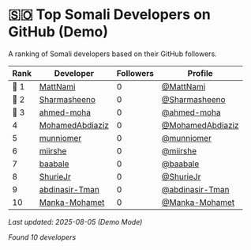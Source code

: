# 🇸🇴 Top Somali Developers on GitHub (Demo)

A ranking of Somali developers based on their GitHub followers.

| Rank | Developer | Followers | Profile |
|------|-----------|-----------|----------|
| 🥇 1 | [MattNami](https://github.com/MattNami) | 0 | [@MattNami](https://github.com/MattNami) |
| 🥈 2 | [Sharmasheeno](https://github.com/Sharmasheeno) | 0 | [@Sharmasheeno](https://github.com/Sharmasheeno) |
| 🥉 3 | [ahmed-moha](https://github.com/ahmed-moha) | 0 | [@ahmed-moha](https://github.com/ahmed-moha) |
|  4 | [MohamedAbdiaziz](https://github.com/MohamedAbdiaziz) | 0 | [@MohamedAbdiaziz](https://github.com/MohamedAbdiaziz) |
|  5 | [munniomer](https://github.com/munniomer) | 0 | [@munniomer](https://github.com/munniomer) |
|  6 | [miirshe](https://github.com/miirshe) | 0 | [@miirshe](https://github.com/miirshe) |
|  7 | [baabale](https://github.com/baabale) | 0 | [@baabale](https://github.com/baabale) |
|  8 | [ShurieJr](https://github.com/ShurieJr) | 0 | [@ShurieJr](https://github.com/ShurieJr) |
|  9 | [abdinasir-Tman](https://github.com/abdinasir-Tman) | 0 | [@abdinasir-Tman](https://github.com/abdinasir-Tman) |
|  10 | [Manka-Mohamet](https://github.com/Manka-Mohamet) | 0 | [@Manka-Mohamet](https://github.com/Manka-Mohamet) |

_Last updated: 2025-08-05 (Demo Mode)_

_Found 10 developers_
